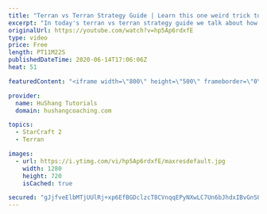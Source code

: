 ```yaml
---
title: "Terran vs Terran Strategy Guide | Learn this one weird trick to macro like a GM"
excerpt: "In today's terran vs terran strategy guide we talk about how you can continue to improve your macro into diamond and masters, where everyone is already making scv's consistently. What more could there be right? Let's take a look!  Terran vs Terran Guide | Learn this one weird trick to macro like a GM"
originalUrl: https://youtube.com/watch?v=hp5Ap6rdxfE
type: video
price: Free
length: PT11M22S
publishedDateTime: 2020-06-14T17:06:06Z
heat: 51

featuredContent: "<iframe width=\"800\" height=\"500\" frameborder=\"0\" src=\"https://www.youtube.com/embed/hp5Ap6rdxfE\" allow=\"accelerometer; autoplay; encrypted-media; gyroscope; picture-in-picture\" allowfullscreen></iframe>"

provider:
  name: HuShang Tutorials
  domain: hushangcoaching.com

topics:
  - StarCraft 2
  - Terran

images:
  - url: https://i.ytimg.com/vi/hp5Ap6rdxfE/maxresdefault.jpg
    width: 1280
    height: 720
    isCached: true

secured: "gJjfveElbMTjUUlRj+xp6EfBGDclzcT8CVnqqEPyNXwLC7Un6bJhdxIBvGnSOkeqac2JrMN/OFYcKxTmSzjn11MrHgXW2E9b7inc2ugMWTnwhGbu5fe2gSQKjsi54HCZoH85eElVG/C9QZrBgC1c37cK6bIQV+tBUfX53m6sJA4Vq1gyn+GNX6CJ3e0LtUQBySdmqAMOBLx2bELx8KtL5YsWfmkI9PaCLCkiLG35zG9W9Byc+eSu2mb/P/zgZaJZJlPTUfZHOwq9Apg+a/Wjxml+vdSKc7WJJ1Chf9MpwXppfYgT0uniWJ9rESI9Yp7eYeAEBxUbEwF2oVY+gI9eU4L+hD3th0EtyxsxbRuPWOaQQtB5+u2w9y1+B5jGZjDy9EVP8gDgGgoyPghzVY7j+4S5CqssIi7ESQQO06FAi1k=;5NL1lUrZwHiYqMnGFhsKnQ=="
---
```


